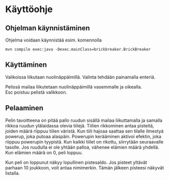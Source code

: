 # Käyttöohje

## Ohjelman käynnistäminen

Ohjelma voidaan käynnistää esim. komennolla

```
mvn compile exec:java -Dexec.mainClass=brickbreaker.BrickBreaker
```

## Käyttäminen

Valikoissa liikutaan nuolinäppäimillä.
Valinta tehdään painamalla enteriä.  

Pelissä mailaa liikutetaan nuolinäppäimillä vasemmalle ja oikealla.  
Esc poistuu pelistä valikkoon.

## Pelaaminen

Pelin tavoitteena on pitää pallo ruudun sisällä mailaa liikuttamalla ja samalla rikkoa ruudun ylälaidassa olevia tiilejä.
Tiilien rikkominen antaa pisteitä, joiden määrä riippuu tiilen väristä. Kun tiili hajoaa saattaa sen tilalle ilmestyä powerup,
joka putoaa alaspäin. Powerupin kerääminen aktivoi efektin, joka riippuu powerupin tyypistä. Kun kaikki tiilet on rikottu, siirrytään seuraavalle tasolle. Jos ruudulla ei ole yhtään palloa, vähenee elämien määrä yhdellä. Kun elämien määrä on 0, peli loppuu.

Kun peli on loppunut näkyy lopullinen pistesaldo. Jos pisteet yltävät parhaan 10 joukkoon, voit antaa nimimerkin. Tämän jälkeen pisteesi näkyvät listalla.
